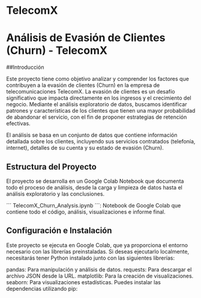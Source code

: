 # TelecomX
# Análisis de Evasión de Clientes (Churn) - TelecomX

##Introducción

Este proyecto tiene como objetivo analizar y comprender los factores que contribuyen a la evasión de clientes (Churn) en la empresa de telecomunicaciones TelecomX. La evasión de clientes es un desafío significativo que impacta directamente en los ingresos y el crecimiento del negocio. Mediante el análisis exploratorio de datos, buscamos identificar patrones y características de los clientes que tienen una mayor probabilidad de abandonar el servicio, con el fin de proponer estrategias de retención efectivas.

El análisis se basa en un conjunto de datos que contiene información detallada sobre los clientes, incluyendo sus servicios contratados (telefonía, internet), detalles de su cuenta y su estado de evasión (Churn).

## Estructura del Proyecto

El proyecto se desarrolla en un Google Colab Notebook que documenta todo el proceso de análisis, desde la carga y limpieza de datos hasta el análisis exploratorio y las conclusiones.

´´´ TelecomX_Churn_Analysis.ipynb ´´´: Notebook de Google Colab que contiene todo el código, análisis, visualizaciones e informe final.

## Configuración e Instalación

Este proyecto se ejecuta en Google Colab, que ya proporciona el entorno necesario con las librerías preinstaladas. Si deseas ejecutarlo localmente, necesitarás tener Python instalado junto con las siguientes librerías:

pandas: Para manipulación y análisis de datos.
requests: Para descargar el archivo JSON desde la URL.
matplotlib: Para la creación de visualizaciones.
seaborn: Para visualizaciones estadísticas.
Puedes instalar las dependencias utilizando pip:
